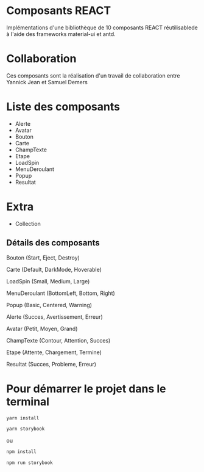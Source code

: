# Composants REACT 

Implémentations d'une bibliothèque de 10 composants REACT réutilisablede à l'aide des frameworks material-ui et antd.

# Collaboration

Ces composants sont la réalisation d'un travail de collaboration entre Yannick Jean et Samuel Demers

# Liste des composants
* Alerte
* Avatar
* Bouton
* Carte
* ChampTexte
* Etape
* LoadSpin
* MenuDeroulant
* Popup
* Resultat

# Extra
* Collection

## Détails des composants 

Bouton
(Start,
Eject,
Destroy)

Carte
(Default,
DarkMode,
Hoverable)

LoadSpin
(Small,
Medium,
Large)

MenuDeroulant
(BottomLeft,
Bottom,
Right)

Popup
(Basic,
Centered,
Warning)

Alerte
(Succes,
Avertissement,
Erreur)

Avatar
(Petit,
Moyen,
Grand)

ChampTexte
(Contour,
Attention,
Succes)

Etape
(Attente,
Chargement,
Termine)

Resultat
(Succes,
Probleme,
Erreur)

# Pour démarrer le projet dans le terminal

```sh
yarn install
```
```sh
yarn storybook
```
ou
```sh
npm install
```
```sh
npm run storybook
```

